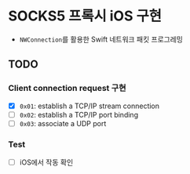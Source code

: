 # SOCKS5 프록시 iOS 구현
- `NWConnection`를 활용한 Swift 네트워크 패킷 프로그레밍

## TODO
### Client connection request 구현
- [x] `0x01`: establish a TCP/IP stream connection
- [ ] `0x02`: establish a TCP/IP port binding
- [ ] `0x03`: associate a UDP port

### Test
- [ ] iOS에서 작동 확인
